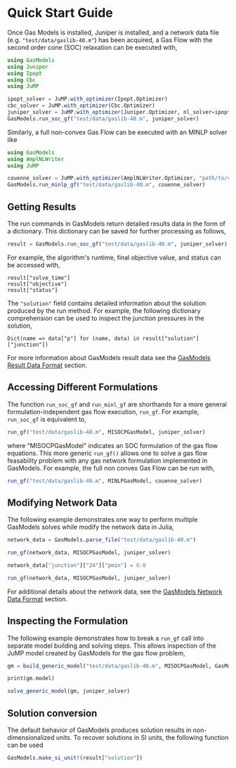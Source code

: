 # Quick Start Guide

Once Gas Models is installed, Juniper is installed, and a network data file (e.g. `"test/data/gaslib-40.m"`) has been acquired, a Gas Flow with the second order cone (SOC) relaxation can be executed with,

```julia
using GasModels
using Juniper
using Ipopt
using Cbc
using JuMP

ipopt_solver = JuMP.with_optimizer(Ipopt.Optimizer)
cbc_solver = JuMP.with_optimizer(Cbc.Optimizer)
juniper_solver = JuMP.with_optimizer(Juniper.Optimizer, nl_solver=ipopt_solver, mip_solver=cbc_solver)
GasModels.run_soc_gf("test/data/gaslib-40.m", juniper_solver)
```

Similarly, a full non-convex Gas Flow can be executed with an MINLP solver like

```julia
using GasModels
using AmplNLWriter
using JuMP

couenne_solver = JuMP.with_optimizer(AmplNLWriter.Optimizer, "path/to/couenne")
GasModels.run_minlp_gf("test/data/gaslib-40.m", couenne_solver)
```
## Getting Results

The run commands in GasModels return detailed results data in the form of a dictionary.
This dictionary can be saved for further processing as follows,

```julia
result = GasModels.run_soc_gf("test/data/gaslib-40.m", juniper_solver)
```

For example, the algorithm's runtime, final objective value, and status can be accessed with,

```
result["solve_time"]
result["objective"]
result["status"]
```

The `"solution"` field contains detailed information about the solution produced by the run method.
For example, the following dictionary comprehension can be used to inspect the junction pressures in the solution,

```
Dict(name => data["p"] for (name, data) in result["solution"]["junction"])
```

For more information about GasModels result data see the [GasModels Result Data Format](@ref) section.


## Accessing Different Formulations

The function ```run_soc_gf``` and ```run_minl_gf``` are shorthands for a more general formulation-independent gas flow execution, ```run_gf```.
For example, ```run_soc_gf``` is equivalent to,

```julia
run_gf("test/data/gaslib-40.m", MISOCPGasModel, juniper_solver)
```

where "MISOCPGasModel" indicates an SOC formulation of the gas flow equations.  This more generic `run_gf()` allows one to solve a gas flow feasability problem with any gas network formulation implemented in GasModels.  For example, the full non convex Gas Flow can be run with,

```julia
run_gf("test/data/gaslib-40.m", MINLPGasModel, couenne_solver)
```

## Modifying Network Data
The following example demonstrates one way to perform multiple GasModels solves while modify the network data in Julia,

```julia
network_data = GasModels.parse_file("test/data/gaslib-40.m")

run_gf(network_data, MISOCPGasModel, juniper_solver)

network_data["junction"]["24"]["pmin"] = 0.0

run_gf(network_data, MISOCPGasModel, juniper_solver)
```

For additional details about the network data, see the [GasModels Network Data Format](@ref) section.

## Inspecting the Formulation
The following example demonstrates how to break a `run_gf` call into separate model building and solving steps.  This allows inspection of the JuMP model created by GasModels for the gas flow problem,

```julia
gm = build_generic_model("test/data/gaslib-40.m", MISOCPGasModel, GasModels.post_gf)

print(gm.model)

solve_generic_model(gm, juniper_solver)
```

## Solution conversion

The default behavior of GasModels produces solution results in non-dimensionalized units. To recover solutions in SI units, the following function can be used

```julia
GasModels.make_si_unit!(result["solution"])
```
